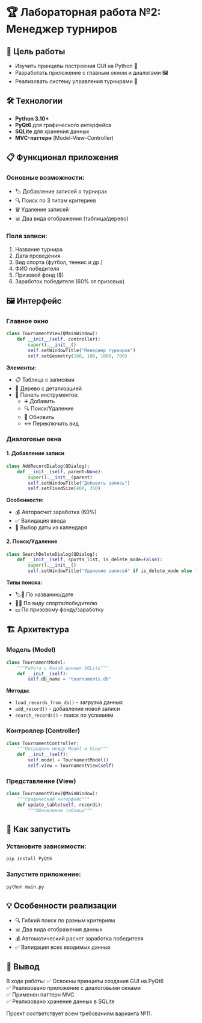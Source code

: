 # 🏆 Лабораторная работа №2: Менеджер турниров

## 📌 Цель работы
- Изучить принципы построения GUI на Python 🐍
- Разработать приложение с главным окном и диалогами 🖼️
- Реализовать систему управления турнирами 🏅

## 🛠 Технологии
- **Python 3.10+**
- **PyQt6** для графического интерфейса
- **SQLite** для хранения данных
- **MVC-паттерн** (Model-View-Controller)

## 📋 Функционал приложения

### Основные возможности:
- 🏷️ Добавление записей о турнирах
- 🔍 Поиск по 3 типам критериев
- 🗑️ Удаление записей
- 📊 Два вида отображения (таблица/дерево)

### Поля записи:
1. Название турнира
2. Дата проведения
3. Вид спорта (футбол, теннис и др.)
4. ФИО победителя
5. Призовой фонд ($)
6. Заработок победителя (60% от призовых)

## 🖼️ Интерфейс

### Главное окно
```python
class TournamentView(QMainWindow):
    def __init__(self, controller):
        super().__init__()
        self.setWindowTitle("Менеджер турниров")
        self.setGeometry(100, 100, 1000, 700)
```

**Элементы:**
- 📋 Таблица с записями
- 🌳 Дерево с детализацией
- 📌 Панель инструментов:
  - ➕ Добавить
  - 🔍 Поиск/Удаление
  - 🔄 Обновить
  - ↔️ Переключить вид

### Диалоговые окна

#### 1. Добавление записи
```python
class AddRecordDialog(QDialog):
    def __init__(self, parent=None):
        super().__init__(parent)
        self.setWindowTitle("Добавить запись")
        self.setFixedSize(400, 350)
```
**Особенности:**
- 💰 Авторасчет заработка (60%)
- ✅ Валидация ввода
- 📅 Выбор даты из календаря

#### 2. Поиск/Удаление
```python
class SearchDeleteDialog(QDialog):
    def __init__(self, sports_list, is_delete_mode=False):
        super().__init__()
        self.setWindowTitle("Удаление записей" if is_delete_mode else "Поиск записей")
```
**Типы поиска:**
- 🏷️📅 По названию/дате
- 🎾👤 По виду спорта/победителю
- 💵 По призовому фонду/заработку

## 🏗️ Архитектура

### Модель (Model)
```python
class TournamentModel:
    """Работа с базой данных SQLite"""
    def __init__(self):
        self.db_name = "tournaments.db"
```
**Методы:**
- `load_records_from_db()` - загрузка данных
- `add_record()` - добавление новой записи
- `search_records()` - поиск по условиям

### Контроллер (Controller)
```python
class TournamentController:
    """Посредник между Model и View"""
    def __init__(self):
        self.model = TournamentModel()
        self.view = TournamentView(self)
```

### Представление (View)
```python
class TournamentView(QMainWindow):
    """Графический интерфейс"""
    def update_table(self, records):
        """Обновление таблицы"""
```

## 🚀 Как запустить

### Установите зависимости:
```bash
pip install PyQt6
```

### Запустите приложение:
```bash
python main.py
```



## 💡 Особенности реализации
- 🔍 Гибкий поиск по разным критериям
- 📊 Два вида отображения данных
- 💰 Автоматический расчет заработка победителя
- ✅ Валидация всех вводимых данных

## 📌 Вывод
В ходе работы:
✅ Освоены принципы создания GUI на PyQt6  
✅ Реализовано приложение с диалоговыми окнами  
✅ Применен паттерн MVC  
✅ Реализовано хранение данных в SQLite  

Проект соответствует всем требованиям варианта №11.

